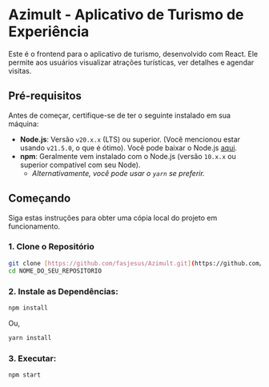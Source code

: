 # Azimult - Aplicativo de Turismo de Experiência 

Este é o frontend para o aplicativo de turismo, desenvolvido com React. Ele permite aos usuários visualizar atrações turísticas, ver detalhes e agendar visitas.

## Pré-requisitos

Antes de começar, certifique-se de ter o seguinte instalado em sua máquina:

* **Node.js**: Versão `v20.x.x` (LTS) ou superior. (Você mencionou estar usando `v21.5.0`, o que é ótimo). Você pode baixar o Node.js [aqui](https://nodejs.org/).
* **npm**: Geralmente vem instalado com o Node.js (versão `10.x.x` ou superior compatível com seu Node).
    * *Alternativamente, você pode usar o `yarn` se preferir.*

## Começando

Siga estas instruções para obter uma cópia local do projeto em funcionamento.

### 1. Clone o Repositório

```bash
git clone [https://github.com/fasjesus/Azimult.git](https://github.com/fasjesus/Azimult.git)
cd NOME_DO_SEU_REPOSITORIO
```
### 2. Instale as Dependências:
```bash
npm install
```
Ou,
```bash
yarn install
```
### 3. Executar:
```bash
npm start
```